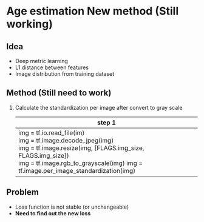 # Age estimation New method (Still working)

## Idea

* Deep metric learning
* L1 distance between features
* Image distribution from training dataset

## Method (Still need to work)

 1. Calculate the standardization per image after convert to gray scale

    | step 1                                                       |
    | ------------------------------------------------------------ |
    | img = tf.io.read_file(im)<br/>    img = tf.image.decode_jpeg(img)<br/>    img = tf.image.resize(img, [FLAGS.img_size, FLAGS.img_size])<br/>    img = tf.image.rgb_to_grayscale(img)    img = tf.image.per_image_standardization(img) |


## Problem

* Loss function is not stable (or unchangeable)
* **Need to find out the new loss**

